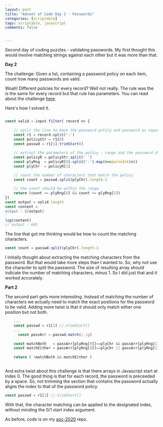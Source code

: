 ```yaml
---
layout: post
title: "Advent of Code Day 2 - Passwords"
categories: [scriptable]
tags: scriptable, javascript
comments: false


---
```


Second day of coding puzzles - validating passwords. My first thought this would involve matching strings against each other but it was more than that.

<!--more-->

**Day 2**

The challenge: Given a list, containing a password policy on each item, count how many passwords are valid.

Woah! Different policies for every record? Well not really. The rule was the is the same for every record but that rule has parameters. You can read about the challenge [here](https://adventofcode.com/2020/day/2).

Here's how I solved it.

```javascript

const valid = input.filter( record => {
  
    // split the line to have the password policy and password as separate variable
    const r1 = record.split(':')
    const policyStr = r1[0]
    const passwd = r1[1].trimStart()
    
    // extract the parameters of the policy - range and the passowrd character  
    const policyR = policyStr.split(' ')
    const plyRng  = policyR[0].split('-').map(n=>parseInt(n))
    const plyChr  = policyR[1]

    // count the number of characters that match the policy    
    const count = passwd.split(plyChr).length-1
    
    // the count should be within the range.
    return (count >= plyRng[0] && count <= plyRng[1])
})
const output = valid.length
const content = `
output : ${output}
`
log(content)
// output : 645
```

The line that got me thinking would be how to count the matching characters.

```javascript
const count = passwd.split(plyChr).length-1
```

I initially thought about extracting the matching characters from the password. But that would take more steps than I wanted to. So, why not use the character to split the password. The size of resulting array should indicate the number of matching characters, minus 1. So I did just that and it worked accurately.

**Part 2** 

The second part gets more interesting. Instead of matching the number of characters we actually need to match the exact positions for the password to be valid. Adding more twist is that it should only match either one position but not both.  

```javascript
    ...
    const passwd = r1[1] //.trimStart()
    ...
	  const passArr = passwd.match(/./g)
    
    const matchBoth   = passArr[plyRng[0]]==plyChr && passArr[plyRng[1]]==plyChr
    const matchEither = passArr[plyRng[0]]==plyChr || passArr[plyRng[1]]==plyChr
    
    return ( !matchBoth && matchEither )
    
```

And extra twist about this challenge is that there arrays in Javascript start at index 0. The good thing is that for each record, the password is preceeded by a space. So, not trimming the section that contains the password actually aligns the index to that of the password policy.

```javascript
const passwd = r1[1] //.trimStart()
```

With that, the character matching can be applied to the designated index, without minding the 0/1 start index argument. 

As before, code is on my [aoc-2020](https://github.com/supermamon/aoc-2020) repo.






